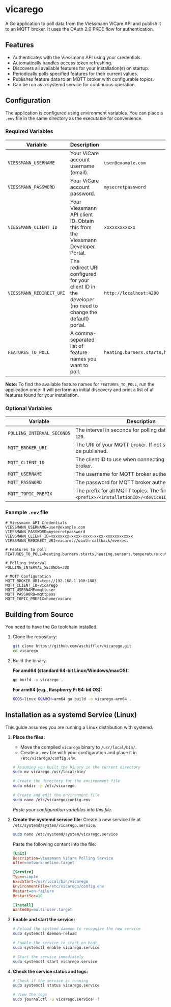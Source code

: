 # vicarego

A Go application to poll data from the Viessmann ViCare API and publish it to an MQTT broker. It uses the OAuth 2.0 PKCE flow for authentication.

## Features

- Authenticates with the Viessmann API using your credentials.
- Automatically handles access token refreshing.
- Discovers all available features for your installation(s) on startup.
- Periodically polls specified features for their current values.
- Publishes feature data to an MQTT broker with configurable topics.
- Can be run as a systemd service for continuous operation.

## Configuration

The application is configured using environment variables. You can place a `.env` file in the same directory as the executable for convenience.

### Required Variables

| Variable                 | Description                                                                                                                            | Example                                    |
| ------------------------ | -------------------------------------------------------------------------------------------------------------------------------------- | ------------------------------------------ |
| `VIESSMANN_USERNAME`     | Your ViCare account username (email).                                                                                                  | `user@example.com`                         |
| `VIESSMANN_PASSWORD`     | Your ViCare account password.                                                                                                          | `mysecretpassword`                         |
| `VIESSMANN_CLIENT_ID`    | Your Viessmann API client ID. Obtain this from the Viessmann Developer Portal.                       | `xxxxxxxxxxxx`     |
| `VIESSMANN_REDIRECT_URI` | The redirect URI configured for your client ID in the developer (no need to change the default) portal.                                                                | `http://localhost:4200`          |
| `FEATURES_TO_POLL`       | A comma-separated list of feature names you want to poll.                                                                              | `heating.burners.starts,heating.sensors.temperature.outside` |

**Note:** To find the available feature names for `FEATURES_TO_POLL`, run the application once. It will perform an initial discovery and print a list of all features found for your installation.

### Optional Variables

| Variable                   | Description                                                                 | Default     |
| -------------------------- | --------------------------------------------------------------------------- | ----------- |
| `POLLING_INTERVAL_SECONDS` | The interval in seconds for polling data. Minimum is `120`.                 | `120`       |
| `MQTT_BROKER_URI`          | The URI of your MQTT broker. If not set, data will not be published.        | `""`        |
| `MQTT_CLIENT_ID`           | The client ID to use when connecting to the MQTT broker.                    | `vicarego`  |
| `MQTT_USERNAME`            | The username for MQTT broker authentication.                                | `""`        |
| `MQTT_PASSWORD`            | The password for MQTT broker authentication.                                | `""`        |
| `MQTT_TOPIC_PREFIX`        | The prefix for all MQTT topics. The final topic will be `<prefix>/<installationID>/<deviceID>/<featureName>`. | `vicare`    |

### Example `.env` file

```
# Viessmann API Credentials
VIESSMANN_USERNAME=user@example.com
VIESSMANN_PASSWORD=mysecretpassword
VIESSMANN_CLIENT_ID=xxxxxxxx-xxxx-xxxx-xxxx-xxxxxxxxxxxx
VIESSMANN_REDIRECT_URI=vicare://oauth-callback/everest

# Features to poll
FEATURES_TO_POLL=heating.burners.starts,heating.sensors.temperature.outside,heating.circuits.0.operating.modes.active

# Polling interval
POLLING_INTERVAL_SECONDS=300

# MQTT Configuration
MQTT_BROKER_URI=tcp://192.168.1.100:1883
MQTT_CLIENT_ID=vicarego
MQTT_USERNAME=mqttuser
MQTT_PASSWORD=mqttpass
MQTT_TOPIC_PREFIX=home/vicare
```

## Building from Source

You need to have the Go toolchain installed.

1.  Clone the repository:
    ```sh
    git clone https://github.com/aschiffler/vicarego.git
    cd vicarego
    ```

2.  Build the binary.

    **For amd64 (standard 64-bit Linux/Windows/macOS):**
    ```sh
    go build -o vicarego .
    ```

    **For arm64 (e.g., Raspberry Pi 64-bit OS):**
    ```sh
    GOOS=linux GOARCH=arm64 go build -o vicarego-arm64 .
    ```

## Installation as a systemd Service (Linux)

This guide assumes you are running a Linux distribution with systemd.

1.  **Place the files:**
    -   Move the compiled `vicarego` binary to `/usr/local/bin/`.
    -   Create a `.env` file with your configuration and place it in `/etc/vicarego/config.env`.

    ```sh
    # Assuming you built the binary in the current directory
    sudo mv vicarego /usr/local/bin/
    
    # Create the directory for the environment file
    sudo mkdir -p /etc/vicarego
    
    # Create and edit the environment file
    sudo nano /etc/vicarego/config.env
    ```
    *Paste your configuration variables into this file.*

2.  **Create the systemd service file:**
    Create a new service file at `/etc/systemd/system/vicarego.service`.
    ```sh
    sudo nano /etc/systemd/system/vicarego.service
    ```

    Paste the following content into the file:

    ```ini
    [Unit]
    Description=Viessmann ViCare Polling Service
    After=network-online.target
    
    [Service]
    Type=simple
    ExecStart=/usr/local/bin/vicarego
    EnvironmentFile=/etc/vicarego/config.env
    Restart=on-failure
    RestartSec=10
    
    [Install]
    WantedBy=multi-user.target
    ```

3.  **Enable and start the service:**
    ```sh
    # Reload the systemd daemon to recognize the new service
    sudo systemctl daemon-reload
    
    # Enable the service to start on boot
    sudo systemctl enable vicarego.service
    
    # Start the service immediately
    sudo systemctl start vicarego.service
    ```

4.  **Check the service status and logs:**
    ```sh
    # Check if the service is running
    sudo systemctl status vicarego.service
    
    # View the logs
    sudo journalctl -u vicarego.service -f
    ```
